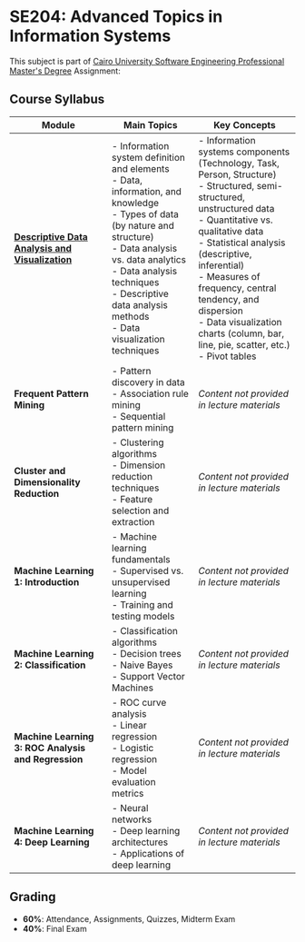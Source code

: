 
# SE204: Advanced Topics in Information Systems

This subject is part of [Cairo University Software Engineering Professional Master's Degree](https://github.com/astral-fate/Cairo-University-Software-Engineering-Professional-Master-s-Degree) 
Assignment:



## Course Syllabus

| Module | Main Topics | Key Concepts |
|--------|-------------|--------------|
| **[Descriptive Data Analysis and Visualization](https://github.com/astral-fate/SE204-Advanced-Topics-in-Information-Systems/tree/main/C1%3A%20Descriptive%20Data%20Analysis%20and%20Visualization)** | - Information system definition and elements<br>- Data, information, and knowledge<br>- Types of data (by nature and structure)<br>- Data analysis vs. data analytics<br>- Data analysis techniques<br>- Descriptive data analysis methods<br>- Data visualization techniques | - Information systems components (Technology, Task, Person, Structure)<br>- Structured, semi-structured, unstructured data<br>- Quantitative vs. qualitative data<br>- Statistical analysis (descriptive, inferential)<br>- Measures of frequency, central tendency, and dispersion<br>- Data visualization charts (column, bar, line, pie, scatter, etc.)<br>- Pivot tables |
| **Frequent Pattern Mining** | - Pattern discovery in data<br>- Association rule mining<br>- Sequential pattern mining | *Content not provided in lecture materials* |
| **Cluster and Dimensionality Reduction** | - Clustering algorithms<br>- Dimension reduction techniques<br>- Feature selection and extraction | *Content not provided in lecture materials* |
| **Machine Learning 1: Introduction** | - Machine learning fundamentals<br>- Supervised vs. unsupervised learning<br>- Training and testing models | *Content not provided in lecture materials* |
| **Machine Learning 2: Classification** | - Classification algorithms<br>- Decision trees<br>- Naive Bayes<br>- Support Vector Machines | *Content not provided in lecture materials* |
| **Machine Learning 3: ROC Analysis and Regression** | - ROC curve analysis<br>- Linear regression<br>- Logistic regression<br>- Model evaluation metrics | *Content not provided in lecture materials* |
| **Machine Learning 4: Deep Learning** | - Neural networks<br>- Deep learning architectures<br>- Applications of deep learning | *Content not provided in lecture materials* |

## Grading
- **60%**: Attendance, Assignments, Quizzes, Midterm Exam
- **40%**: Final Exam

